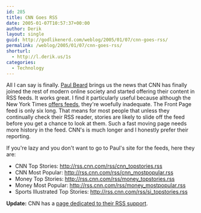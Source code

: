 ```yaml
---
id: 285
title: CNN Goes RSS
date: 2005-01-07T10:57:37+00:00
author: Derik
layout: single
guid: http://godlikenerd.com/weblog/2005/01/07/cnn-goes-rss/
permalink: /weblog/2005/01/07/cnn-goes-rss/
shorturl:
  - http://l.derik.us/1s
categories:
  - Technology
---
```

All I can say is finally. [Paul Beard](http://www.paulbeard.org/wordpress/index.php?p=2430) brings us the news that CNN has finally joined the rest of modern online society and started offering their content in RSS feeds. It works great. I find it particularly useful because although the New York Times [offers feeds](http://www.nytimes.com/services/xml/rss/index.html), they're woefully inadequate. The Front Page feed is only six long. That means for most people that unless they continually check their RSS reader, stories are likely to slide off the feed before you get a chance to look at them. Such a fast moving page needs more history in the feed. CNN's is much longer and I honestly prefer their reporting.

If you're lazy and you don't want to go to Paul's site for the feeds, here they are:

  * CNN Top Stories: <http://rss.cnn.com/rss/cnn_topstories.rss>
  * CNN Most Popular: <http://rss.cnn.com/rss/cnn_mostpopular.rss>
  * Money Top Stories: <http://rss.cnn.com/rss/money_topstories.rss>
  * Money Most Popular: <http://rss.cnn.com/rss/money_mostpopular.rss>
  * Sports Illustrated Top Stories: <http://rss.cnn.com/rss/si_topstories.rss>

**Update:** CNN has a [page dedicated to their RSS support](http://www.cnn.com/services/rss/).